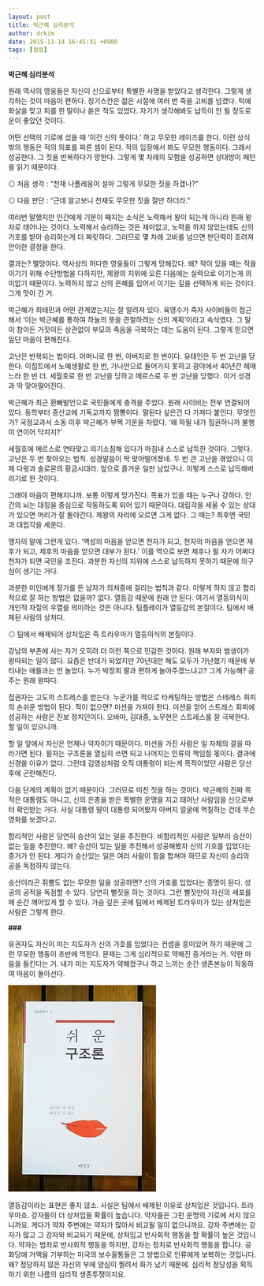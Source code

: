 ```yaml
---
layout: post
title: 박근혜 심리분석
author: drkim
date: 2015-11-14 16:45:31 +0900
tags: [컬럼]
---
```

**박근혜 심리분석** 

  


원래 역사의 영웅들은 자신이 신으로부터 특별한 사명을 받았다고 생각한다. 그렇게 생각하는 것이 마음이 편하다. 징기스칸은 젊은 시절에 여러 번 죽을 고비를 넘겼다. 턱에 화살을 맞고 피를 한 말이나 쏟은 적도 있었다. 자기가 생각해봐도 납득이 안 될 정도로 운이 좋았던 것이다. 

  


어떤 선택의 기로에 섰을 때 ‘이건 신의 뜻이다.’ 하고 무모한 레이즈를 한다. 이런 상식 밖의 행동은 적의 의표를 찌른 셈이 된다. 적의 입장에서 봐도 무모한 행동이다. 그래서 성공한다. 그 짓을 반복하다가 망한다. 그렇게 몇 차례의 모험을 성공하면 상대방이 패턴을 읽기 때문이다. 

  


◎ 처음 생각 : “천재 나폴레옹이 설마 그렇게 무모한 짓을 하겠나?”  
      
◎ 다음 판단 : “근데 알고보니 천재도 무모한 짓을 잘만 하더라.” 

  


여러번 말했지만 인간에게 기분이 째지는 소식은 노력해서 왕이 되는게 아니라 원래 왕자로 태어나는 것이다. 노력해서 승리하는 것은 재미없고, 노력을 하지 않았는데도 신의 가호를 받아 승리하는게 더 짜릿하다. 그러므로 몇 차례 고비를 넘으면 판단력이 흐려져 안이한 결정을 한다. 

  


결과는? 멸망이다. 역사상의 허다한 영웅들이 그렇게 망해갔다. 왜? 적이 있을 때는 적을 이기기 위해 수단방법을 다하지만, 제왕의 지위에 오른 다음에는 실력으로 이기는게 의미없기 때문이다. 노력하지 않고 신의 은혜를 입어서 이기는 길을 선택하게 되는 것이다. 그게 맛이 간 거. 

  


박근혜가 최태민과 어떤 관계였는지는 잘 알려져 있다. 육영수가 죽자 사이비들이 접근해서 ‘이는 박근혜를 통하여 하늘의 뜻을 관철하려는 신의 계획’이라고 속삭였다. 그 말이 참이든 거짓이든 상관없이 부모의 죽음을 극복하는 데는 도움이 된다. 그렇게 믿으면 일단 마음이 편해진다. 

  


고난은 반복되는 법이다. 어머니로 한 번, 아버지로 한 번이다. 유태인은 두 번 고난을 당한다. 이집트에서 노예생활로 한 번, 가나안으로 들어가지 못하고 광야에서 40년간 헤매느라 한 번 더. 세월호로 한 번 고난을 당하고 메르스로 두 번 고난을 당했다. 이거 성경과 딱 맞아떨어진다. 

  


박근혜가 최근 환빠발언으로 국민들에게 충격을 주었다. 원래 사이비는 전부 연결되어 있다. 동학부터 증산교에 기독교까지 짬뽕이다. 말된다 싶은건 다 가져다 붙인다. 무엇인가? 국정교과서 소동 이후 박근혜가 부쩍 기운을 차렸다. ‘왜 하필 내가 집권하니까 불행이 연이어 닥치지?’ 

  


세월호에 메르스로 연타맞고 의기소침해 있다가 마침내 스스로 납득한 것이다. 그렇다. 고난은 두 번 찾아오는 법칙. 성경말씀이 딱 맞아떨어졌네. 두 번 큰 고난을 겪었으니 이제 다윗과 솔로몬의 황금시대라. 앞으로 즐거운 일만 남았구나. 이렇게 스스로 납득해버리기로 한 것이다. 

  


그래야 마음이 편해지니까. 보통 이렇게 망가진다. 목표가 있을 때는 누구나 강하다. 인간의 뇌는 대칭을 중심으로 작동하도록 되어 있기 때문이다. 대립각을 세울 수 있는 상대가 있으면 머리가 잘 돌아간다. 제왕의 자리에 오르면 그게 없다. 그 때는? 최후엔 국민과 대립각을 세운다. 

  


맹자의 말에 그런게 있다. ‘백성의 마음을 얻으면 천자가 되고, 천자의 마음을 얻으면 제후가 되고, 제후의 마음을 얻으면 대부가 된다.’ 이를 역으로 보면 제후나 될 자가 어쩌다 천자가 되면 국민을 조진다. 과분한 자신의 지위에 스스로 납득하지 못하기 때문에 의구심이 생기는 거다. 

  


과분한 미인에게 장가를 든 남자가 의처증에 걸리는 법칙과 같다. 이렇게 하지 않고 합리적으로 잘 하는 방법은 없을까? 없다. 열등감 때문에 원래 안 된다. 여기서 열등의식이 개인적 자질의 우열을 의미하는 것은 아니다. 팀플레이가 열등감의 본질이다. 팀에서 배제된 사람의 상처다. 

  


◎ 팀에서 배제되어 상처입은 즉 트라우마가 열등의식의 본질이다. 

  


강남의 부촌에 사는 자가 오히려 더 이런 쪽으로 민감한 것이다. 원래 부자와 범생이가 왕따되는 일이 많다. 요즘은 반대가 되었지만 70년대만 해도 모두가 가난했기 때문에 부티내는 애들과는 안 놀았다. 누가 박정희 딸과 편하게 놀아주겠느냐고? 그게 가능해? 공주는 원래 왕따다. 

  


집권자는 고도의 스트레스를 받는다. 누군가를 적으로 타케팅하는 방법은 스테레스 회피의 손쉬운 방법이 된다. 적이 없으면? 미션을 가져야 한다. 미션을 얻어 스트레스 회피에 성공하는 사람은 진보 정치인이다. 오바마, 김대중, 노무현은 스트레스를 잘 극복한다. 할 일이 있으니까. 

  


할 일 앞에서 자신은 언제나 약자이기 때문이다. 미션을 가진 사람은 일 자체의 결을 따라가면 된다. 필자는 구조론을 열심히 쓰면 되고 나머지는 인류의 책임질 몫이다. 결과에 신경쓸 이유가 없다. 그런데 김영삼처럼 오직 대통령이 되는게 목적이었던 사람은 당선 후에 곤란해진다. 

  


다음 단계의 계획이 없기 때문이다. 그러므로 미친 짓을 하는 것이다. 박근혜의 진짜 목적은 대통령도 아니고, 신의 은총을 받은 특별한 운명을 지고 태어난 사람임을 신으로부터 확인받는 거다. 사실 대통령 딸이 대통령 되어봤자 아버지 얼굴에 먹칠하는 건데 무슨 영화를 보겠다고. 

  


합리적인 사람은 당연히 승산이 있는 일을 추진한다. 비합리적인 사람은 일부러 승산이 없는 일을 추진한다. 왜? 승산이 있는 일을 추진해서 성공해봤자 신의 가호를 입었다는 증거가 안 된다. 게다가 승산있는 일은 여러 사람이 힘을 합쳐야 하므로 자신이 승리의 공을 독점하지 않는다. 

  


승산이라곤 쥐뿔도 없는 무모한 일을 성공하면? 신의 가호를 입었다는 증명이 된다. 성공의 공적을 독점할 수 있다. 당연히 뻘짓을 하는 것이다. 그런 뻘짓만이 자신의 세포를 매 순간 깨어있게 할 수 있다. 가슴 깊은 곳에 팀에서 배제된 트라우마가 있는 상처입은 사람은 그렇게 한다. 

  


**###**

  


유권자도 자신이 미는 지도자가 신의 가호를 입었다는 컨셉을 흥미있어 하기 때문에 그런 무모한 행동이 초반에 먹힌다. 문제는 그게 심리적으로 약해진 증거라는 거. 약한 마음을 들킨다는 거. 내가 미는 지도자가 약해졌구나 하고 느끼는 순간 생존본능이 작동하여 마음이 돌아선다.

  


  






![](/files/attach/images/199/737/638/DSC01488.JPG) 

  


열등감이라는 표현은 좋지 않소. 사실은 팀에서 배제된 이유로 상처입은 것입니다. 트라우마죠. 강자들이 더 상처입을 확률이 높습니다. 약자들은 그런 운명의 기로에 서지 않으니까요. 게다가 약자 주변에는 약자가 많아서 비교될 일이 없으니까요. 강자 주변에는 강자가 많고 그 강자와 비교되기 때문에, 상처입고 반사회적 행동을 할 확률이 높은 것입니다. 약자는 범죄로 반사회적 행동을 하지만, 강자는 정치로 반사회적 행동을 합니다. 공화당에 거액을 기부하는 미국의 보수꼴통들은 그 방법으로 인류에게 보복하는 것입니다. 왜? 정당하지 않은 자신의 부에 양심이 찔려서 화가 났기 때문에. 심리적 정당성을 획득하기 위한 나름의 심리적 생존투쟁이지요.